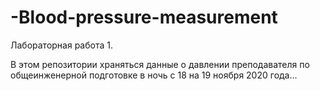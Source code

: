# -Blood-pressure-measurement
Лабораторная работа 1.
 
В этом репозитории храняться данные о давлении преподавателя по общеинженерной подготовке в ночь с 18 на 19 ноября 2020 года...
